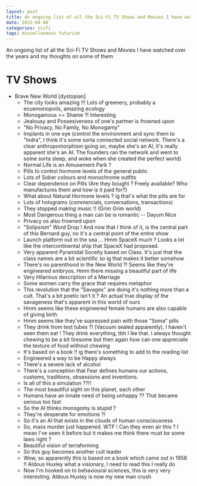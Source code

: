 ```yaml
---
layout: post
title: An ongoing list of all the Sci-Fi TV Shows and Movies I have watched over the years and my thoughts on some of them
date: 2022-04-40
categories: scifi
tags: miscellaneous futurism
---
```


An ongoing list of all the Sci-Fi TV Shows and Movies I have watched over the years and my thoughts on some of them

# TV Shows

* Brave New World [dystopian]
    * The city looks amazing !!! Lots of greenery, probably a ecuemonopolis, amazing ecology
    * Monogamous == Shame ?! Interesting
    * Jealousy and Possesiveness of one's partner is frowned upon
    * "No Privacy, No Family, No Monogamy"
    * Implants in one eye (control the environment and sync them to "Indra", I think it's some sorta connected social network. There's a clear anthropomorphism going on, maybe she's an AI, it's really apparent she's an AI. The founders ran the network and went to some sorta sleep, and woke when she created the perfect world)
    * Normal Life is an Amusement Park ?
    * Pills to control hormone levels of the general public
    * Lots of Sober colours and monochrome outfits
    * Clear dependence on Pills (Are they bought ? Freely available? Who manufactures them and how is it paid for?)
    * What about Natural Hormone levels ? ig that's what the pills are for
    * Lots of holograms (commercials, conversations, transactions)
    * They stopped making music !! (Grim Grim world)
    * Most Dangerous thing a man can be is romantic -- Dayum Nice
    * Privacy os also frowned upon
    * "Solipsism" Word Drop ! And now that I think of it, is the central part of this Bernard guy, no it's a central point of the entire show
    * Launch platform out in the sea ... Hmm SpaceX much ? Looks a lot like the intercontinental ship that SpaceX had proposed.
    * Very apparent Pyramidal Soceity based on Class. It's just that the class names are a bit scientific so ig that makes it better somehow
    * There's no parenthood in the New World ?! Seems like they're engineered embryos. Hmm there missing a beautiful part of life
    * Very Hilarious description of a Marriage
    * Some women carry the grace that requires metaphor
    * This revolution that the "Savages" are doing it's nothing more than a cult. That's a bit poetic isn't it ? An actual true display of the savageness that's apparent in this world of ours
    * Hmm seems like these engineered female humans are also capable of giving birth
    * Hmm seems like they've supressed pain with those "Soma" pills
    * They drink from test tubes ?! (Vacuum sealed apparently), I haven't seen them eat ! They drink everything, tbh I lke that. I always thought chewing to be a bit tiresome but then again how can one appreciate the texture of food without chewing 
    * It's based on a book !! ig there's something to add to the reading list
    * Engineered a way to be Happy always
    * There's a severe lack of alcohol
    * There's a conception that Fear defines humans our actions, customs, traditions, obsessions and inventions.
    * Is all of this a simulation ??!!
    * The most beautiful sight on this planet, each other
    * Humans have an innate need of being unhappy ?? That became serious too fast
    * So the AI thinks monogomy is stupid ?
    * They're desperate for emotions ?!
    * So it's an AI that exists in the clouds of human consciousness
    * So, mass murder just happened. WTF ! Can they even air this ? I mean I've seen it before but it makes me think there must be some laws right ?
    * Beautiful vision of terraforming
    * So this guy becomes another cult leader
    * Wow, so apparently this is based on a book which came out in 1958 !! Aldous Huxley what a visionary, I need to read this I really do
    * Now I'm hooked on to behavioural sciences, this is very very interesting. Aldous Huxley is now my new man crush